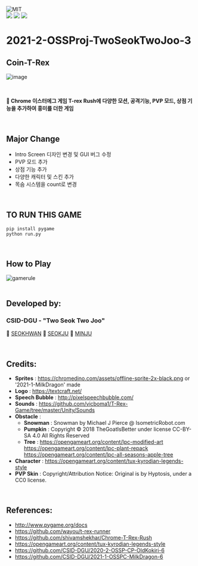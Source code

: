 <img alt="MIT" src ="https://img.shields.io/badge/license-MIT-salmon"> <img alt="" src ="https://img.shields.io/badge/pygame-2.0.2-lightsalmon"> <img alt="" src ="https://img.shields.io/badge/OS-ubuntu-coral"> <img alt="" src ="https://img.shields.io/badge/IDE-VSCode-indianred"><br>
<img src="https://img.shields.io/badge/python-blue?style=뱃지모양&logo=Python&logoColor=white"/> 
<img src="https://img.shields.io/badge/GitHub-skyblue?style=뱃지모양&logo=GitHub&logoColor=white"/>
<img src="https://img.shields.io/badge/notion-dodgerblue?style=뱃지모양&logo=notion&logoColor=white"/>


# 2021-2-OSSProj-TwoSeokTwoJoo-3
## Coin-T-Rex
![image](https://user-images.githubusercontent.com/81295661/143252889-64a8e726-b94f-4beb-ba43-256ed6d59d4e.png)

<br>

__🦕 Chrome 이스터에그 게임 T-rex Rush에 다양한 모션, 공격기능, PVP 모드, 상점 기능을 추가하여 흥미를 더한 게임__

<br>

## Major Change
- Intro Screen 디자인 변경 및 GUI 버그 수정
- PVP 모드 추가
- 상점 기능 추가
- 다양한 캐릭터 및 스킨 추가
- 목숨 시스템을 count로 변경

<br>

## TO RUN THIS GAME
```
pip install pygame
python run.py
```
<br>

## How to Play
![gamerule](https://user-images.githubusercontent.com/81295661/145060164-0c1d8954-5767-46c8-8b8f-166c4fcd12d7.png)
<br>
<br>



## Developed by:
### CSID-DGU - "Two Seok Two Joo"

 🦖 [SEOKHWAN](https://github.com/hwan0303)      🦖 [SEOKJU](https://github.com/somefood)    🦖 [MINJU](https://github.com/JoungMinJu)

<br>

## Credits:
- __Sprites__ : https://chromedino.com/assets/offline-sprite-2x-black.png or '2021-1-MilkDragon' made
- __Logo__ : https://textcraft.net/
- __Speech Bubble__ : http://pixelspeechbubble.com/
- __Sounds__ : https://github.com/vicboma1/T-Rex-Game/tree/master/Unity/Sounds
- __Obstacle__ :
  - __Snowman__ : Snowman by Michael J Pierce @ IsometricRobot.com
  - __Pumpkin__ : Copyright © 2018 TheGoatIsBetter under license CC-BY-SA 4.0 All Rights Reserved
  - __Tree__ : https://opengameart.org/content/lpc-modified-art <br>  https://opengameart.org/content/lpc-plant-repack <br> https://opengameart.org/content/lpc-all-seasons-apple-tree
- __Character__ : https://opengameart.org/content/tux-kyrodian-legends-style
- __PVP Skin__ : Copyright/Attribution Notice: Original is by Hyptosis, under a CC0 license.

<br>

## References:
- http://www.pygame.org/docs
- https://github.com/wayou/t-rex-runner
- https://github.com/shivamshekhar/Chrome-T-Rex-Rush
- https://opengameart.org/content/tux-kyrodian-legends-style
- https://github.com/CSID-DGU/2020-2-OSSP-CP-OldKokiri-6
- https://github.com/CSID-DGU/2021-1-OSSPC-MilkDragon-6
